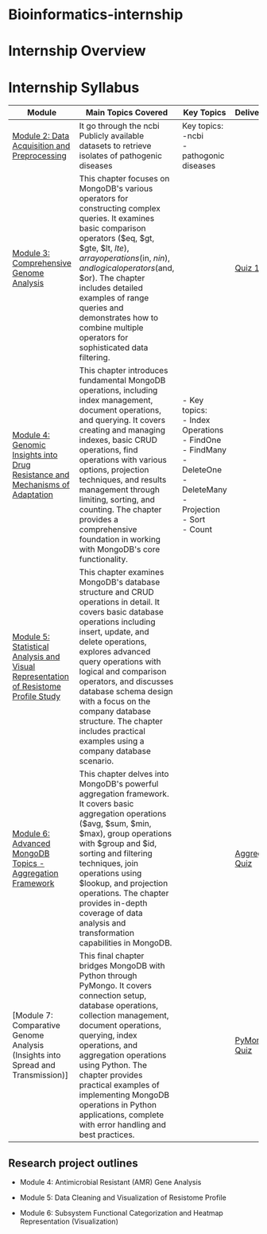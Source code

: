 # Bioinformatics-internship 


# Internship Overview




# Internship Syllabus



| Module | Main Topics Covered | Key Topics | Deliverables
|----------------|-------------------| ---- | ------ |
| [Module 2: Data Acquisition and Preprocessing](https://github.com/astral-fate/Bioinformatics-internship/tree/main/Module%202) | It go through the ncbi Publicly available datasets to retrieve isolates of pathogenic diseases |  Key topics: <br> -ncbi <br> - pathogonic diseases <br> | 
| [Module 3: Comprehensive Genome Analysis](https://github.com/astral-fate/Bioinformatics-internship/tree/main/Module%203) | This chapter focuses on MongoDB's various operators for constructing complex queries. It examines basic comparison operators ($eq, $gt, $gte, $lt, $lte), array operations ($in, $nin), and logical operators ($and, $or). The chapter includes detailed examples of range queries and demonstrates how to combine multiple operators for sophisticated data filtering. | | [Quiz 1](https://astral-fate.github.io/MongoDB-Comparison-and-Logic-Operators-quiz/)
| [Module 4: Genomic Insights into Drug Resistance and Mechanisms of Adaptation](https://github.com/astral-fate/Bioinformatics-internship/tree/main/Module%204) | This chapter introduces fundamental MongoDB operations, including index management, document operations, and querying. It covers creating and managing indexes, basic CRUD operations, find operations with various options, projection techniques, and results management through limiting, sorting, and counting. The chapter provides a comprehensive foundation in working with MongoDB's core functionality. |  - Key topics: <br>- Index Operations <br> - FindOne <br>  - FindMany<br> - DeleteOne <br> - DeleteMany<br> - Projection<br> - Sort<br> - Count<br>| 
| [Module 5: Statistical Analysis and Visual Representation of Resistome Profile Study](https://github.com/astral-fate/SE203-Advanced-Topics-in-Database/tree/main/MongoDB%20Database%20Structure%20and%20Operations) | This chapter examines MongoDB's database structure and CRUD operations in detail. It covers basic database operations including insert, update, and delete operations, explores advanced query operations with logical and comparison operators, and discusses database schema design with a focus on the company database structure. The chapter includes practical examples using a company database scenario. |
| [Module 6: Advanced MongoDB Topics - Aggregation Framework](https://github.com/astral-fate/SE203-Advanced-Topics-in-Database/tree/main/Advanced%20MongoDB%20Aggregation%20Framework)  | This chapter delves into MongoDB's powerful aggregation framework. It covers basic aggregation operations ($avg, $sum, $min, $max), group operations with $group and $id, sorting and filtering techniques, join operations using $lookup, and projection operations. The chapter provides in-depth coverage of data analysis and transformation capabilities in MongoDB.| | [Aggregation Quiz](https://astral-fate.github.io/Advanced-MongoDB-Aggregation-Framework-Quiz/)
| [Module 7: Comparative Genome Analysis (Insights into Spread and Transmission)] | This final chapter bridges MongoDB with Python through PyMongo. It covers connection setup, database operations, collection management, document operations, querying, index operations, and aggregation operations using Python. The chapter provides practical examples of implementing MongoDB operations in Python applications, complete with error handling and best practices.| | [PyMongo Quiz](https://astral-fate.github.io/PyMongo-Python-with-MongoDB/) 



## Research project outlines


- Module 4: Antimicrobial Resistant (AMR) Gene Analysis


- Module 5: Data Cleaning and Visualization of Resistome Profile


- Module 6: Subsystem Functional Categorization and Heatmap Representation
(Visualization)
